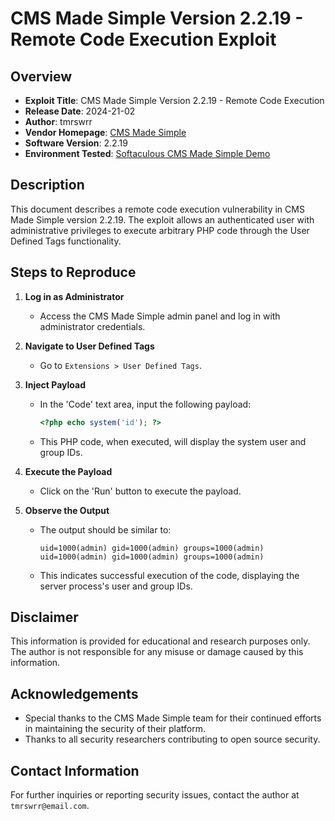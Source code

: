 # CMS Made Simple Version 2.2.19 - Remote Code Execution Exploit

## Overview
- **Exploit Title**: CMS Made Simple Version 2.2.19 - Remote Code Execution
- **Release Date**: 2024-21-02
- **Author**: tmrswrr
- **Vendor Homepage**: [CMS Made Simple](https://www.cmsmadesimple.org/)
- **Software Version**: 2.2.19
- **Environment Tested**: [Softaculous CMS Made Simple Demo](https://www.softaculous.com/demos/CMS_Made_Simple)

## Description
This document describes a remote code execution vulnerability in CMS Made Simple version 2.2.19. The exploit allows an authenticated user with administrative privileges to execute arbitrary PHP code through the User Defined Tags functionality.

## Steps to Reproduce
1. **Log in as Administrator**
   - Access the CMS Made Simple admin panel and log in with administrator credentials.

2. **Navigate to User Defined Tags**
   - Go to `Extensions > User Defined Tags`.

3. **Inject Payload**
   - In the 'Code' text area, input the following payload: 
     ```php
     <?php echo system('id'); ?>
     ```
   - This PHP code, when executed, will display the system user and group IDs.

4. **Execute the Payload**
   - Click on the 'Run' button to execute the payload.

5. **Observe the Output**
   - The output should be similar to:
     ```
     uid=1000(admin) gid=1000(admin) groups=1000(admin) uid=1000(admin) gid=1000(admin) groups=1000(admin)
     ```
   - This indicates successful execution of the code, displaying the server process's user and group IDs.

## Disclaimer
This information is provided for educational and research purposes only. The author is not responsible for any misuse or damage caused by this information.

## Acknowledgements
- Special thanks to the CMS Made Simple team for their continued efforts in maintaining the security of their platform.
- Thanks to all security researchers contributing to open source security.

## Contact Information
For further inquiries or reporting security issues, contact the author at `tmrswrr@email.com`.


